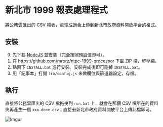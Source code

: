 新北市 1999 報表處理程式
====================

將公務雲匯出的 CSV 報表，處理成適合上傳到新北市政府資料開放平台的格式。

安裝
----

0. 先下載 [NodeJS](http://nodejs.org) 並安裝（完全按照預設值即可）。
1. 在 https://github.com/mrorz/ntpc-1999-processor 下載
 ZIP 檔，解壓縮。
2. 點兩下 `INSTALL.bat` 進行安裝。安裝完成後即可刪掉 `INSTALL.bat`。
3. 用「記事本」打開 `lib/config.js` 來做欄位與篩選器設定，存檔。

執行
----
直接將公務雲匯出的 CSV 檔拖曳到 `run.bat` 上，就會在那個 CSV 檔所在的資料夾再產生一個 `xxx.done.csv`；直接去新北市政府資料開放平台上傳此檔即可。

![Imgur](http://i.imgur.com/J0Q9ckK.gifv)
